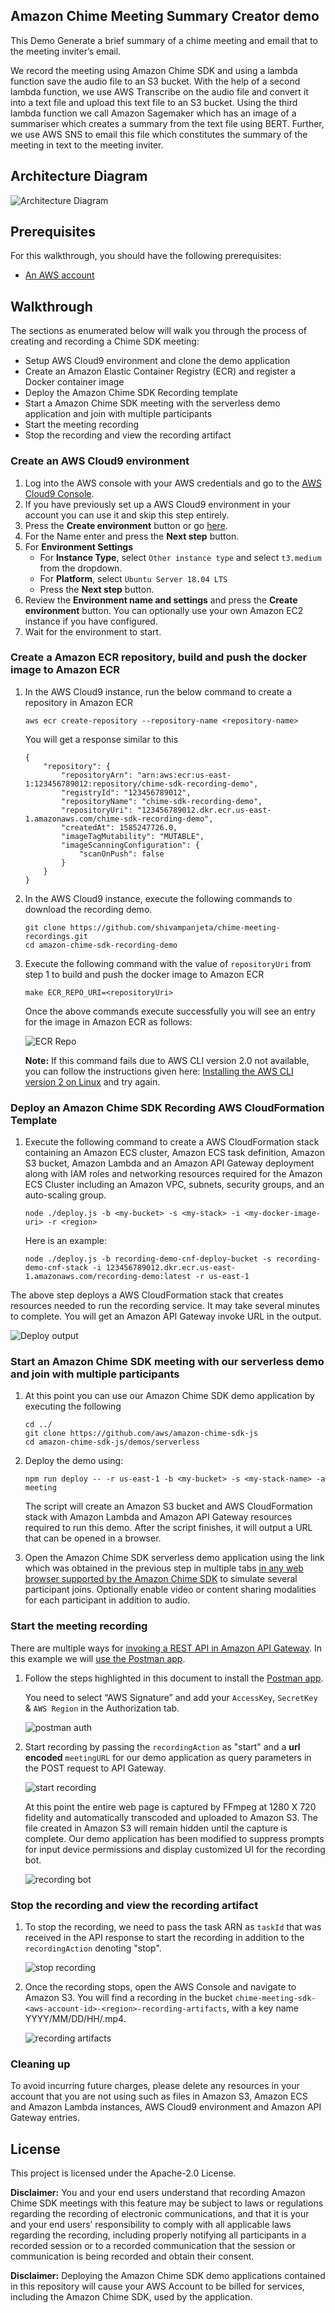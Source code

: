 ## Amazon Chime Meeting Summary Creator demo
This Demo Generate a brief summary of a chime meeting and email that to the meeting inviter’s email.

We record the meeting using Amazon Chime SDK and using a lambda function save the audio file to an S3 bucket. With the help of a second lambda function, we use AWS Transcribe on the audio file and convert it into a text file and upload this text file to an S3 bucket. Using the third lambda function we call Amazon Sagemaker which has an image of a summariser which creates a summary from the text file using BERT. Further, we use AWS SNS to email this file which constitutes the summary of the meeting in text to the meeting inviter.

## Architecture Diagram
![Architecture Diagram](https://github.com/shivampanjeta/chime-meeting-recordings/blob/master/resources/architecture-diagram.png)


## Prerequisites

For this walkthrough, you should have the following prerequisites:

* [An AWS account](https://signin.aws.amazon.com/signin?redirect_uri=https%3A%2F%2Fportal.aws.amazon.com%2Fbilling%2Fsignup%2Fresume&client_id=signup)

## Walkthrough

The sections as enumerated below will walk you through the process of creating and recording a Chime SDK meeting:

* Setup AWS Cloud9 environment and clone the demo application
* Create an Amazon Elastic Container Registry (ECR) and register a Docker container image
* Deploy the Amazon Chime SDK Recording template
* Start a Amazon Chime SDK meeting with the serverless demo application and join with multiple participants
* Start the meeting recording
* Stop the recording and view the recording artifact

### Create an AWS Cloud9 environment
1. Log into the AWS console with your AWS credentials and go to the [AWS Cloud9 Console](https://us-east-1.console.aws.amazon.com/cloud9/home?region=us-east-1).
2. If you have previously set up a AWS Cloud9 environment in your account you can use it and skip this step entirely.
3. Press the **Create environment** button or go [here](https://us-east-1.console.aws.amazon.com/cloud9/home/create).
4. For the Name enter <unique environment name> and press the **Next step** button.
5. For **Environment Settings** 
    * For **Instance Type**, select `Other instance type` and select `t3.medium` from the dropdown.
    * For **Platform**, select `Ubuntu Server 18.04 LTS`
    * Press the **Next step** button.
6. Review the **Environment name and settings** and press the **Create environment** button.
    You can optionally use your own Amazon EC2 instance if you have configured.
7. Wait for the environment to start.

### Create a Amazon ECR repository, build and push the docker image to Amazon ECR
1. In the AWS Cloud9 instance, run the below command to create a repository in Amazon ECR
    ```
    aws ecr create-repository --repository-name <repository-name>
    ```
    You will get a response similar to this
    ```
    {
        "repository": {
            "repositoryArn": "arn:aws:ecr:us-east-1:123456789012:repository/chime-sdk-recording-demo",
            "registryId": "123456789012",
            "repositoryName": "chime-sdk-recording-demo",
            "repositoryUri": "123456789012.dkr.ecr.us-east-1.amazonaws.com/chime-sdk-recording-demo",
            "createdAt": 1585247726.0,
            "imageTagMutability": "MUTABLE",
            "imageScanningConfiguration": {
                "scanOnPush": false
            }
        }
    }
    ```

2. In the AWS Cloud9 instance, execute the following commands to download the recording demo.
    ```
    git clone https://github.com/shivampanjeta/chime-meeting-recordings.git
    cd amazon-chime-sdk-recording-demo
    ```

3. Execute the following command with the value of `repositoryUri` from step 1 to build and push the docker image to Amazon ECR
    ```
    make ECR_REPO_URI=<repositoryUri>
    ```
    Once the above commands execute successfully you will see an entry for the image in Amazon ECR as follows:

    ![ECR Repo](https://github.com/aws-samples/amazon-chime-sdk-recording-demo/blob/master/resources/ecr-repository-with-docker-image.png)
    
    **Note:** If this command fails due to AWS CLI version 2.0 not available, you can follow the instructions given here: [Installing the AWS CLI version 2 on Linux](https://docs.aws.amazon.com/cli/latest/userguide/install-cliv2-linux.html) and try again.

### Deploy an Amazon Chime SDK Recording AWS CloudFormation Template

1. Execute the following command to create a AWS CloudFormation stack containing an Amazon ECS cluster, Amazon ECS task definition, Amazon S3 bucket, Amazon Lambda and an Amazon API Gateway deployment along with IAM roles and networking resources required for the Amazon ECS Cluster including an Amazon VPC, subnets, security groups, and an auto-scaling group.
    ```
    node ./deploy.js -b <my-bucket> -s <my-stack> -i <my-docker-image-uri> -r <region>
    ```
   
   Here is an example:
    ```
    node ./deploy.js -b recording-demo-cnf-deploy-bucket -s recording-demo-cnf-stack -i 123456789012.dkr.ecr.us-east-1.amazonaws.com/recording-demo:latest -r us-east-1
    ```
The above step deploys a AWS CloudFormation stack that creates resources needed to run the recording service. It may take several minutes to complete. You will get an Amazon API Gateway invoke URL in the output.

![Deploy output](https://github.com/aws-samples/amazon-chime-sdk-recording-demo/blob/master/resources/deploy-script-output.png)

### Start an Amazon Chime SDK meeting with our serverless demo and join with multiple participants

1. At this point you can use our Amazon Chime SDK demo application by executing the following
    ```
    cd ../
    git clone https://github.com/aws/amazon-chime-sdk-js
    cd amazon-chime-sdk-js/demos/serverless
    ```

2. Deploy the demo using:
    ```
    npm run deploy -- -r us-east-1 -b <my-bucket> -s <my-stack-name> -a meeting
    ```
   The script will create an Amazon S3 bucket and AWS CloudFormation stack with Amazon Lambda and Amazon API Gateway resources required to run this demo. After the script finishes, it will output a URL that can be opened in a browser.

3. Open the Amazon Chime SDK serverless demo application using the link which was obtained in the previous step in multiple tabs [in any web browser supported by the Amazon Chime SDK](https://docs.aws.amazon.com/chime/latest/dg/meetings-sdk.html#mtg-browsers) to simulate several participant joins. Optionally enable video or content sharing modalities for each participant in addition to audio.


### Start the meeting recording

There are multiple ways for [invoking a REST API in Amazon API Gateway](https://docs.aws.amazon.com/apigateway/latest/developerguide/how-to-call-api.html). In this example we will [use the Postman app](https://docs.aws.amazon.com/apigateway/latest/developerguide/how-to-use-postman-to-call-api.html).

1. Follow the steps highlighted in this document to install the [Postman app](https://docs.aws.amazon.com/apigateway/latest/developerguide/how-to-use-postman-to-call-api.html).

    You need to select “AWS Signature” and add your `AccessKey`, `SecretKey` & `AWS Region` in the Authorization tab.

    ![postman auth](https://github.com/aws-samples/amazon-chime-sdk-recording-demo/blob/master/resources/postman-app-auth-tab.png)

2. Start recording by passing the `recordingAction` as "start" and a **url encoded** `meetingURL` for our demo application as query parameters in the POST request to API Gateway.

    ![start recording](https://github.com/aws-samples/amazon-chime-sdk-recording-demo/blob/master/resources/postman-app-start-recording.png)

    At this point the entire web page is captured by FFmpeg at 1280 X 720 fidelity and automatically transcoded and uploaded to Amazon S3. The file created in Amazon S3 will remain hidden until the capture is complete. Our demo application has been modified to suppress prompts for input device permissions and display customized UI for the recording bot.

    ![recording bot](https://github.com/aws-samples/amazon-chime-sdk-recording-demo/blob/master/resources/recording-bot-joining-meeting.png)

### Stop the recording and view the recording artifact

1. To stop the recording, we need to pass the task ARN as `taskId` that was received in the API response to start the recording in addition to the `recordingAction` denoting "stop".

    ![stop recording](https://github.com/aws-samples/amazon-chime-sdk-recording-demo/blob/master/resources/postman-app-stop-recording.png)

2. Once the recording stops, open the AWS Console and navigate to Amazon S3. You will find a recording in the bucket `chime-meeting-sdk-<aws-account-id>-<region>-recording-artifacts`, with a key name YYYY/MM/DD/HH/<ISO8601time when meeting started>.mp4.

    ![recording artifacts](https://github.com/aws-samples/amazon-chime-sdk-recording-demo/blob/master/resources/recording-artifacts.png)


### Cleaning up
To avoid incurring future charges, please delete any resources in your account that you are not using such as files in Amazon S3, Amazon ECS and Amazon Lambda instances, AWS Cloud9 environment and Amazon API Gateway entries.

## License

This project is licensed under the Apache-2.0 License.

**Disclaimer:** You and your end users understand that recording Amazon Chime SDK meetings with this feature may be subject to laws or regulations regarding the recording of electronic communications, and that it is your and your end users’ responsibility to comply with all applicable laws regarding the recording, including properly notifying all participants in a recorded session or to a recorded communication that the session or communication is being recorded and obtain their consent.

**Disclaimer:** Deploying the Amazon Chime SDK demo applications contained in this repository will cause your AWS Account to be billed for services, including the Amazon Chime SDK, used by the application.
